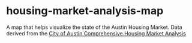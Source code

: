 # housing-market-analysis-map
A map that helps visualize the state of the Austin Housing Market. Data derived from the [City of Austin Comprehensive Housing Market Analysis](https://austintexas.gov/sites/default/files/files/Housing/Austin%20HMA_final.pdf)
